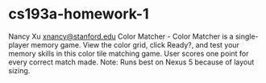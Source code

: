 # cs193a-homework-1
Nancy Xu <xnancy@stanford.edu>
Color Matcher - Color Matcher is a single-player memory game. View the color grid, click Ready?, and test your memory skills in this
color tile matching game. User scores one point for every correct match made. 
Note: Runs best on Nexus 5 because of layout sizing. 
